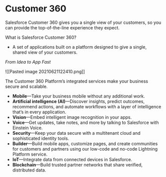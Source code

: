 # Customer 360

 Salesforce Customer 360 gives you a single view of your customers, so you can provide the top-of-the-line experience they expect.
 
 What is Salesforce Customer 360?
 - A set of applications built on a platform designed to give a single, shared view of your customers. 

*From Idea to App Fast*

![[Pasted image 20210621122410.png]]

The Customer 360 Platform’s integrated services make your business secure and scalable.

-   **Mobile**—Take your business mobile without any additional work.
-   **Artificial intelligence (AI)**—Discover insights, predict outcomes, recommend actions, and automate workflows with a layer of intelligence that’s in every application.
-   **Vision**—Embed intelligent image recognition in your apps.
-   **Voice**—Get updates, take notes, and more by talking to Salesforce with Einstein Voice.
-   **Security**—Keep your data secure with a multitenant cloud and sophisticated identity tools.
-   **Builder**—Build mobile apps, customize pages, and create communities for customers and partners using our low-code and no-code Lightning Platform service.
-   **IoT**—Integrate data from connected devices in Salesforce.
-   **Blockchain**—Build trusted partner networks that share verified, distributed data.